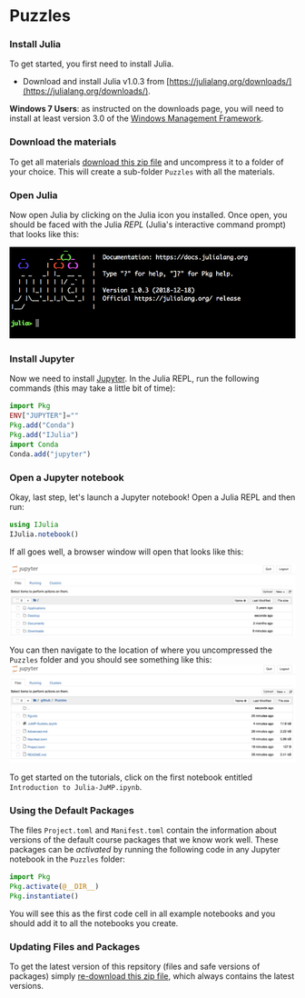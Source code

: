 # Puzzles

### Install Julia

To get started, you first need to install Julia.

 - Download and install Julia v1.0.3 from [https://julialang.org/downloads/](https://julialang.org/downloads/).

**Windows 7 Users**: as instructed on the downloads page, you will need to
install at least version 3.0 of the [Windows Management Framework](https://docs.microsoft.com/en-us/powershell/wmf/overview).

### Download the materials

To get all materials [download this zip file](https://github.com/Puzzles/15.053_2019SP/archive/master.zip) and uncompress it to a folder of your choice. This will create a sub-folder `Puzzles` with all the materials. 

### Open Julia

Now open Julia by clicking on the Julia icon you installed. Once open, you should be faced with the Julia *REPL* (Julia's interactive command prompt) that looks like this:

![Julia REPL](figures/repl.png)

### Install Jupyter

Now we need to install [Jupyter](http://jupyter.org/).
In the Julia REPL, run the following commands (this may take a little bit of time):
```julia
import Pkg
ENV["JUPYTER"]=""
Pkg.add("Conda")
Pkg.add("IJulia")
import Conda
Conda.add("jupyter")
```

### Open a Jupyter notebook

Okay, last step, let's launch a Jupyter notebook! Open a Julia REPL and then run:
```julia
using IJulia
IJulia.notebook()
```

If all goes well, a browser window will open that looks like this:

![jupyer_notebook](figures/jupyter_root.png)

You can then navigate to the location of where you uncompressed the `Puzzles` folder and you should see something like this: 
![jupyer_notebook](figures/jupyter.png)

To get started on the tutorials, click on the first notebook entitled `Introduction to Julia-JuMP.ipynb`.

### Using the Default Packages

The files `Project.toml` and `Manifest.toml` contain the information about versions of the default course packages that we know work well. These packages can be _activated_ by running the following code in any Jupyter notebook in the `Puzzles` folder:
```julia
import Pkg
Pkg.activate(@__DIR__)
Pkg.instantiate()
```
You will see this as the first code cell in all example notebooks and you should add it to all the notebooks you create.


### Updating  Files and Packages
To get the latest version of this repsitory (files and safe versions of packages) simply [re-download this zip file](https://github.com/juan-pablo-vielma/Puzzles/archive/master.zip), which always contains the latest versions. 
